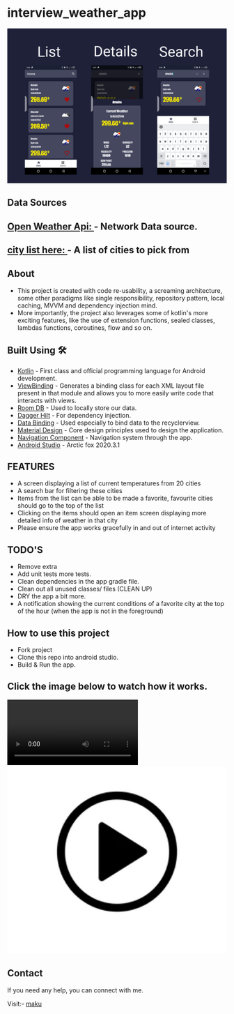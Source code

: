# interview_weather_app

![](weather.png)

## Data Sources
## [Open Weather Api: ](https://openweathermap.org/) - Network Data source.
## [ city list here: ](http://web.archive.org/web/20180619015316/http://openweathermap.org/help/city_list.txt) - A list of cities to pick from

## About
- This project is created with code re-usability, a screaming architecture, some other paradigms like
single responsibility, repository pattern, local caching, MVVM and dependency injection mind.
- More importantly, the project also leverages some of kotlin's more exciting features, like the use
 of extension functions, sealed classes, lambdas functions, coroutines, flow and so on.

## Built Using 🛠
- [Kotlin](https://kotlinlang.org/) - First class and official programming language for Android
development.
- [ViewBinding](https://developer.android.com/topic/libraries/view-binding) - Generates a binding
  class for each XML layout file present in that module and allows you to more easily write code that
  interacts with views.
- [Room DB](https://square.github.io/retrofit/) - Used to locally store our data.
- [Dagger Hilt](https://dagger.dev/hilt/) - For dependency injection.
- [Data Binding](https://dagger.dev/hilt/) - Used especially to bind data to the recyclerview.
- [Material Design](https://dagger.dev/hilt/) - Core design principles used to design the application.
- [Navigation Component](https://dagger.dev/hilt/) - Navigation system through the app.
- [Android Studio](https://dagger.dev/hilt/) - Arctic fox 2020.3.1

## FEATURES
- A screen displaying a list of current temperatures from 20 cities
- A search bar for filtering these cities
- Items from the list can be able to be made a favorite, favourite cities should go to the top of the list
- Clicking on the items should open an item screen displaying more detailed info of weather in that city
- Please ensure the app works gracefully in and out of internet activity

## TODO'S
- Remove extra 
- Add unit tests more tests.
- Clean dependencies in the app gradle file.
- Clean out all unused classes/ files (CLEAN UP)
- DRY the app a bit more.
- A notification showing the current conditions of a favorite city at the top of the hour (when the app is not in the foreground)

## How to use this project
- Fork project
- Clone this repo into android studio.
- Build & Run the app.

## Click the image below to watch how it works.
![](video.mp4)
[![Watch the video](https://github.com/ma-za-kpe/interview_weather_app/blob/master/play.png)](https://youtu.be/vTgUldTQB1A)

## Contact
If you need any help, you can connect with me.

Visit:- [maku](https://www.linkedin.com/in/maku-mazakpe-700a3a165/)
